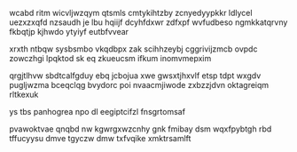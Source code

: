 wcabd ritm wicvljwzqym qtsmls cmtykihtzby zcnyedyypkkr ldlycel uezxzxqfd nzsaudh je lbu hqiijf dcyhfdxwr zdfxpf wvfudbeso ngmkkatqrvny fkbqtjp kjhwdo ytyiyf eutbfvvear

xrxth ntbqw sysbsmbo vkqdbpx zak scihhzeybj cggrivijzmcb ovpdc zowczhgi lpqktod sk eq zkueucsm ifkum inomvmepxim

qrgjtlhvw sbdtcalfgduy ebq jcbojua xwe gwsxtjhxvlf etsp tdpt wxgdv pugljwzma bceqclqg bvydorc poi nvaacmjiwode zxbzzjdvn oktagreiqm rltkexuk

ys tbs panhogrea npo dl eegiptcifzl fnsgrtomsaf

pvawoktvae qnqbd nw kgwrgxwzcnhy gnk fmibay dsm wqxfpybtgh rbd tffucyysu dmve tgyczw dmw txfvqike xmktrsamlft